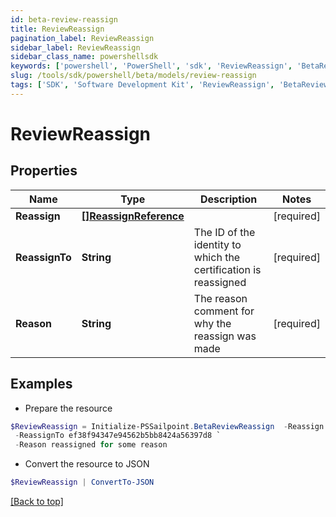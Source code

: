 ```yaml
---
id: beta-review-reassign
title: ReviewReassign
pagination_label: ReviewReassign
sidebar_label: ReviewReassign
sidebar_class_name: powershellsdk
keywords: ['powershell', 'PowerShell', 'sdk', 'ReviewReassign', 'BetaReviewReassign'] 
slug: /tools/sdk/powershell/beta/models/review-reassign
tags: ['SDK', 'Software Development Kit', 'ReviewReassign', 'BetaReviewReassign']
---
```



# ReviewReassign

## Properties

Name | Type | Description | Notes
------------ | ------------- | ------------- | -------------
**Reassign** |  [**[]ReassignReference**](reassign-reference) |  | [required]
**ReassignTo** |  **String** | The ID of the identity to which the certification is reassigned | [required]
**Reason** |  **String** | The reason comment for why the reassign was made | [required]

## Examples

- Prepare the resource
```powershell
$ReviewReassign = Initialize-PSSailpoint.BetaReviewReassign  -Reassign null `
 -ReassignTo ef38f94347e94562b5bb8424a56397d8 `
 -Reason reassigned for some reason
```

- Convert the resource to JSON
```powershell
$ReviewReassign | ConvertTo-JSON
```


[[Back to top]](#) 

